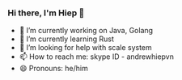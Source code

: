 ### Hi there, I'm Hiep 👋

<!--
**andrewvo148/andrewvo148** is a ✨ _special_ ✨ repository because its `README.md` (this file) appears on your GitHub profile.

Here are some ideas to get you started:

- 🔭 I’m currently working on ...
- 🌱 I’m currently learning ...
- 👯 I’m looking to collaborate on ...
- 🤔 I’m looking for help with ...
- 💬 Ask me about ...
- 📫 How to reach me: ...
- 😄 Pronouns: ...
- ⚡ Fun fact: ...
-->
- 🔭 I’m currently working on Java, Golang
- 🌱 I’m currently learning Rust
- 🤔 I’m looking for help with scale system
- 📫 How to reach me: skype ID - andrewhiepvn
- 😄 Pronouns: he/him
